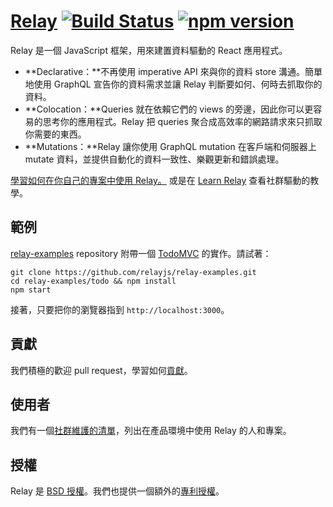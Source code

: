 # [Relay](https://facebook.github.io/relay/) [![Build Status](https://travis-ci.org/facebook/relay.svg?branch=master)](https://travis-ci.org/facebook/relay) [![npm version](https://badge.fury.io/js/react-relay.svg)](http://badge.fury.io/js/react-relay)

Relay 是一個 JavaScript 框架，用來建置資料驅動的 React 應用程式。

* **Declarative：**不再使用 imperative API 來與你的資料 store 溝通。簡單地使用 GraphQL 宣告你的資料需求並讓 Relay 判斷要如何、何時去抓取你的資料。
* **Colocation：**Queries 就在依賴它們的 views 的旁邊，因此你可以更容易的思考你的應用程式。Relay 把 queries 聚合成高效率的網路請求來只抓取你需要的東西。
* **Mutations：**Relay 讓你使用 GraphQL mutation 在客戶端和伺服器上 mutate 資料，並提供自動化的資料一致性、樂觀更新和錯誤處理。

[學習如何在你自己的專案中使用 Relay。](https://facebook.github.io/relay/docs/getting-started.html) 或是在 [Learn Relay](https://www.learnrelay.org) 查看社群驅動的教學。

## 範例

[relay-examples](https://github.com/relayjs/relay-examples) repository 附帶一個 [TodoMVC](http://todomvc.com/) 的實作。請試著：

```
git clone https://github.com/relayjs/relay-examples.git
cd relay-examples/todo && npm install
npm start
```

接著，只要把你的瀏覽器指到 `http://localhost:3000`。

## 貢獻

我們積極的歡迎 pull request，學習如何[貢獻](./CONTRIBUTING.md)。

## 使用者

我們有一個[社群維護的清單](./USERS.md)，列出在產品環境中使用 Relay 的人和專案。

## 授權

Relay 是 [BSD 授權](./LICENSE)。我們也提供一個額外的[專利授權](./PATENTS)。

